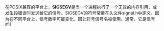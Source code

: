 





在POSIX兼容的平台上，**SIGSEGV**是当一个进程执行了一个无效的内存引用，或发生段错误时发送给它的信号。SIGSEGV的[符号常量](https://baike.baidu.com/item/符号常量)在头文件signal.h中定义。因为在不同平台上，信号数字可能变化，因此符号信号名被使用。通常，它是信号#11

